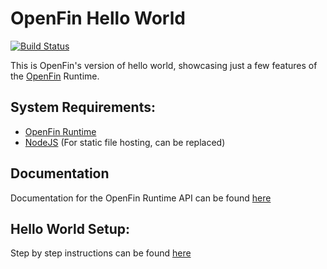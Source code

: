 OpenFin Hello World
============
[![Build Status](https://travis-ci.org/openfin/HelloOpenFin.svg?branch=master)](https://travis-ci.org/openfin/HelloOpenFin)

This is OpenFin's version of hello world, showcasing just a few features of the [OpenFin](http://openfin.co/) Runtime.

## System Requirements:

- [OpenFin Runtime](http://openfin.co/developers.html?url=developers/getting-started/downloading.html)
- [NodeJS](http://nodejs.org/) (For static file hosting, can be replaced)


## Documentation

Documentation for the OpenFin Runtime API can be found [here](http://openfin.co/developers.html?url=developers/api/js/javascript.html)

## Hello World Setup:

Step by step instructions can be found [here](http://openfin.co/developers.html?url=developers/getting-started/first-app.html)


